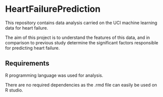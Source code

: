 # HeartFailurePrediction

This repository contains data analysis carried on the UCI machine learning data for heart failure.

The aim of this project is to understand the features of this data, and in comparison to previous study determine the significant factors responsible for predicting heart failure.

## Requirements

R programming language was used for analysis.

There are no required dependencies as the .rmd file can easily be used on R studio.
